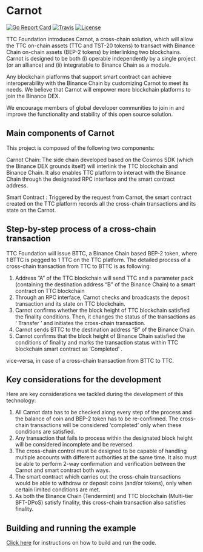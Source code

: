 # Carnot

[![Go Report Card](https://goreportcard.com/badge/github.com/TTCECO/carnot)](https://goreportcard.com/report/github.com/TTCECO/carnot)
[![Travis](https://travis-ci.org/TTCECO/carnot.svg?branch=master)](https://travis-ci.org/TTCECO/carnot)
[![License](https://img.shields.io/badge/license-GPL%20v3-blue.svg)](LICENSE)

TTC Foundation introduces Carnot, a cross-chain solution, which will allow the TTC on-chain assets (TTC and TST-20 tokens) to transact with Binance Chain on-chain assets (BEP-2 tokens) by interlinking two blockchains. Carnot is designed to be both (i) operable independently by a single project (or an alliance) and (ii) integratable to Binance Chain as a module.

Any blockchain platforms that support smart contract can achieve interoperability with the Binance Chain by customizing Carnot to meet its needs. We believe that Carnot will empower more blockchain platforms to join the Binance DEX.

We encourage members of global developer communities to join in and improve the functionality and stability of this open source solution.
 

## Main components of Carnot
This project is composed of the following two components:

Carnot Chain: The side chain developed based on the Cosmos SDK (which the Binance DEX grounds itself) will interlink the TTC blockchain and Binance Chain. It also enables TTC platform to interact with the Binance Chain through the designated RPC interface and the smart contract address.

Smart Contract : Triggered by the request from Carnot, the smart contract created on the TTC platform records all the cross-chain transactions and its state on the Carnot.


## Step-by-step process of a cross-chain transaction
TTC Foundation will issue BTTC, a Binance Chain based BEP-2 token, where 1 BTTC is pegged to 1 TTC on the TTC platform. The detailed process of a cross-chain transaction from TTC to BTTC is as following:
1. Address “A” of the TTC blockchain will send TTC and a parameter pack (containing the destination address “B” of the Binance Chain) to a smart contract on TTC blockchain
2. Through an RPC interface, Carnot checks and broadcasts the deposit transaction and its state on TTC blockchain.
3. Carnot confirms whether the block height of TTC blockchain satisfied the finality conditions. Then, it changes the status of the transactions as ‘ Transfer ’ and initiates the cross-chain transaction.
4. Carnot sends BTTC to the destination address “B” of the Binance Chain.
5. Carnot confirms that the block height of Binance Chain satisfied the conditions of finality and marks the transaction status within TTC blockchain smart contract as ‘Completed’ .

vice-versa, in case of a cross-chain transaction from BTTC to TTC.

## Key considerations for the development
Here are key considerations we tackled during the development of this technology:
1. All Carnot data has to be checked along every step of the process and the balance of coin and BEP-2 token has to be re-confirmed. The cross-chain transactions will be considered ‘completed’ only when these conditions are satisfied.
2. Any transaction that fails to process within the designated block height will be considered incomplete and be reversed.
3. The cross-chain control must be designed to be capable of handling multiple accounts with different authorities at the same time. It also must be able to perform 2-way confirmation and verification between the Carnot and smart contract both ways.
4. The smart contract which carries out the cross-chain transactions would be able to withdraw or deposit coins (and/or tokens), only when certain limited conditions are met.
5. As both the Binance Chain (Tendermint) and TTC blockchain (Multi-tier BFT-DPoS) satisfy finality, this cross-chain transaction also satisfies finality.


## Building and running the example
[Click here](tutorial.md) for instructions on how to build and run the code.

